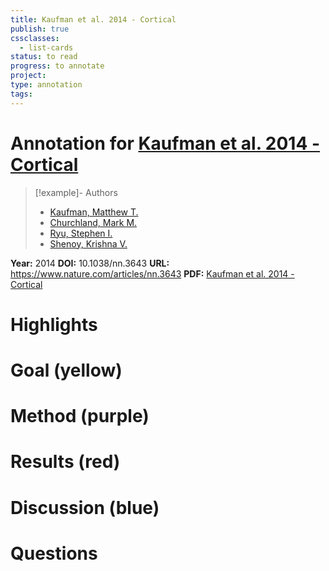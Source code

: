 ```yaml
---
title: Kaufman et al. 2014 - Cortical
publish: true
cssclasses:
  - list-cards
status: to read
progress: to annotate
project:
type: annotation
tags:
---
```

# Annotation for [Kaufman et al. 2014 - Cortical](Papers/References/Kaufman%20et%20al.%202014%20-%20Cortical)

> [!example]- Authors
> - [Kaufman, Matthew T.](Kaufman%2C%20Matthew%20T.)
> - [Churchland, Mark M.](Churchland%2C%20Mark%20M.)
> - [Ryu, Stephen I.](Ryu%2C%20Stephen%20I.)
> - [Shenoy, Krishna V.](Shenoy%2C%20Krishna%20V.)

**Year:** 2014
**DOI:** 10.1038/nn.3643
**URL:** https://www.nature.com/articles/nn.3643
**PDF:** [Kaufman et al. 2014 - Cortical](Papers/PDFs/Kaufman%20et%20al.%202014%20-%20Cortical%20activity%20in%20the%20null%20space%20permitting%20preparation%20without%20movement.pdf)

# Highlights


# Goal (yellow)


# Method (purple)


# Results (red)


# Discussion (blue)


# Questions

